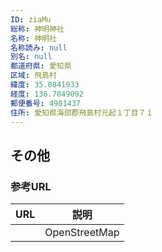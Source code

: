 ```yaml
---
ID: ziaMu
総称: 神明神社
名称: 神明社
名称読み: null
別名: null
都道府県: 愛知県
区域: 飛島村
緯度: 35.0841933
経度: 136.7849092
郵便番号: 4901437
住所: 愛知県海部郡飛島村元起１丁目７１
---
```


## その他

### 参考URL

| URL | 説明          |
| --- | ------------- |
|     | OpenStreetMap |
